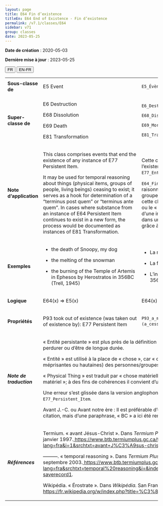 ```yaml
---
layout: page
title: E64 Fin d’existence
titleEn: E64 End of Existence - Fin d’existence
permalink: /v7.1/classes/E64
sidebar: v71
group: classes
date: 2023-05-25
---
```


**Date de création** : 2020-05-03

**Dernière mise à jour** : 2023-05-25

<div class="lang-buttons">
 <button id="fr" class="activate">FR</button>
 <button id="en-fr">EN-FR</button>
</div>

<table>
<tbody>
<tr>
<td><strong>Sous-classe de</strong></td>
<td class="en">
<p>E5 Event </p>
</td>
<td>
<p><code class="language-plaintext highlighter-rouge">E5_Évènement</code> </p>
</td>
</tr>
<tr>
<td><strong>Super-classe de</strong></td>
<td class="en">
<p>E6 Destruction </p>
<p>E68 Dissolution </p>
<p>E69 Death </p>
<p>E81 Transformation</p>
</td>
<td>
<p><code class="language-plaintext highlighter-rouge">E6_Destruction</code> </p>
<p><code class="language-plaintext highlighter-rouge">E68_Dissolution</code> </p>
<p><code class="language-plaintext highlighter-rouge">E69_Mort</code> </p>
<p><code class="language-plaintext highlighter-rouge">E81_Transformation</code> </p>
</td>
</tr>
<tr>
<td><strong>Note d’application</strong></td>
<td class="en">
<p>This class comprises events that end the existence of any instance of E77 Persistent Item. </p>
<p>It may be used for temporal reasoning about things (physical items, groups of people, living beings) ceasing to exist; it serves as a hook for determination of a “terminus post quem” or “terminus ante quem”. In cases where substance from an instance of E64 Persistent Item continues to exist in a new form, the process would be documented as instances of E81 Transformation.</p>
</td>
<td>
<p>Cette classe comprend les évènements qui mettent fin à l’existence de n’importe quelle instance de <code class="language-plaintext highlighter-rouge">E77_Entité_persistante</code>.</p>
<p><code class="language-plaintext highlighter-rouge">E64_Fin_d’existence</code> peut être utilisée à des fins de raisonnement temporel sur des entités (entités matérielles, groupes de personnes, êtres vivants) qui cessent d’exister; cette classe permet de déterminer le « terminus post quem » ou le « terminus ante quem ». Dans les cas où la substance d’une instance de <code class="language-plaintext highlighter-rouge">E77_Entité_persistante</code> continue d’exister dans une nouvelle forme, le processus serait documenté grâce à des instances de <code class="language-plaintext highlighter-rouge">E81_Transformation</code>.</p>
</td>
</tr>
<tr>
<td><strong>Exemples</strong></td>
<td class="en">
<ul>
<li><p>the death of Snoopy, my dog  </p>
</li>
<li><p>the melting of the snowman  </p>
</li>
<li><p>the burning of the Temple of Artemis in Ephesos by Herostratos in 356BC (Trell, 1945)</p>
</li>
</ul>
</td>
<td>
<ul>
<li><p>La mort de Snoopy, mon chien</p>
</li>
<li><p>La fonte du bonhomme de neige</p>
</li>
<li><p>L’incendie du Temple d’Artémis à Éphèse par Érostrate en 356 AEC (Trell, 1945)</p>
</li>
</ul>
</td>
</tr>
<tr>
<td><strong>Logique</strong></td>
<td class="en">
<p>E64(x) ⇒ E5(x)</p>
</td>
<td>
<p>E64(x) ⇒ E5(x)</p>
</td>
</tr>
<tr>
<td><strong>Propriétés</strong></td>
<td class="en">
<p>P93 took out of existence (was taken out of existence by): E77 Persistent Item</p>
</td>
<td>
<p><code class="language-plaintext highlighter-rouge">P93_a_mis_fin_à_l’existence_de (a_cessé_d’exister_du_fait_de)</code> : <code class="language-plaintext highlighter-rouge">E77_Entité_persistante</code> </p>
</td>
</tr>
<tr>
<td><strong><em>Note de traduction</em></strong></td>
<td colspan="2">
<p>« Entité persistante » est plus près de la définition anglaise qui porte sur le fait de persister plutôt que de perdurer ou d’être de longue durée.</p>
<p>« Entité » est utilisé à la place de « chose », car « chose » n’inclut pas (à l’exception de désignations méprisantes ou hautaines) des personnes/groupes/humains. </p>
<p>« Physical Thing » est traduit par « chose matérielle » qui comprend « Physical Object » / « Objet matériel »; à des fins de cohérences il convient d’utiliser « Physical Item » / « entité matérielle ».</p>
<p>Une erreur s’est glissée dans la version anglophone, il ne s’agit pas de <code class="language-plaintext highlighter-rouge">E64_Persistent_Item</code>, mais bien de <code class="language-plaintext highlighter-rouge">E77_Persistent_Item</code>.</p>
<p>Avant J.-C. ou Avant notre ère : Il est préférable d’utiliser avant notre ère; puisqu’il ne s’agit pas d’une citation, mais d’une paraphrase, « BC » a ici été remplacé par « AEC » (avant l’ère commune).</p>
</td>
</tr>
<tr>
<td><strong><em>Références</em></strong></td>
<td colspan="2">
<p>Termium. « avant Jésus-Christ ». Dans <em>Termium Plus</em>. Ottawa, CA-ON: Gouvernement du Canada, 29 janvier 1997.<a href="https://www.btb.termiumplus.gc.ca/tpv2alpha/alpha-fra.html?lang=fra&i=1&srchtxt=avant+J%C3%A9sus-christ&codom2nd_wet=1#resultrecs"><span class="underline"> </span></a><a href="https://www.btb.termiumplus.gc.ca/tpv2alpha/alpha-fra.html?lang=fra&i=1&srchtxt=avant+J%C3%A9sus-christ&codom2nd_wet=1#resultrecs"><span class="underline">https://www.btb.termiumplus.gc.ca/tpv2alpha/alpha-fra.html?lang=fra&i=1&srchtxt=avant+J%C3%A9sus-christ&codom2nd_wet=1#resultrecs</span></a>.</p>
<p>———. « temporal reasoning ». Dans <em>Termium Plus.</em> Ottawa, CA-ON: Gouvernment du Canada, 19 septembre 2003.<a href="https://www.btb.termiumplus.gc.ca/tpv2alpha/alpha-fra.html?lang=fra&srchtxt=temporal%20reasoning&i=&index=alt&sg_kp_wet=921138&fchrcrdnm=1#fichesauve-saverecord1"><span class="underline"> </span></a><a href="https://www.btb.termiumplus.gc.ca/tpv2alpha/alpha-fra.html?lang=fra&srchtxt=temporal%20reasoning&i=&index=alt&sg_kp_wet=921138&fchrcrdnm=1#fichesauve-saverecord1"><span class="underline">https://www.btb.termiumplus.gc.ca/tpv2alpha/alpha-fra.html?lang=fra&srchtxt=temporal%20reasoning&i=&index=alt&sg_kp_wet=921138&fchrcrdnm=1#fichesauve-saverecord1</span></a>.</p>
<p>Wikipédia. « Érostrate ». Dans <em>Wikipédia.</em> San Francisco, US-CA: Wikipédia, 4 août 2020.<a href="https://fr.wikipedia.org/w/index.php?title=%C3%89rostrate&oldid=173548642"><span class="underline"> </span></a><a href="https://fr.wikipedia.org/w/index.php?title=%C3%89rostrate&oldid=173548642"><span class="underline">https://fr.wikipedia.org/w/index.php?title=%C3%89rostrate&oldid=173548642</span></a>.</p>
</td>
</tr>
</tbody>
</table>
